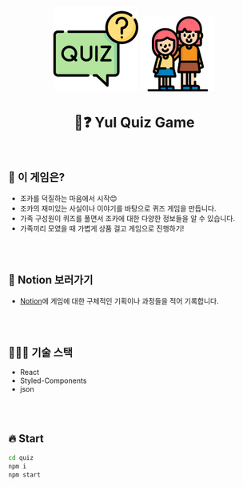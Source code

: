 <br>

<div align="center">
  <img width="170" src="./images/icon_quiz.png"/>
  <img width="150" src="./images/icon_sisters.png"/>
</div>
<h1 align="center">🧐❓ Yul Quiz Game</h1>

<br>

## 📌 이 게임은?

- 조카를 덕질하는 마음에서 시작😊
- 조카의 재미있는 사실이나 이야기를 바탕으로 퀴즈 게임을 만듭니다.
- 가족 구성원이 퀴즈를 풀면서 조카에 대한 다양한 정보들을 알 수 있습니다.
- 가족끼리 모였을 때 가볍게 상품 걸고 게임으로 진행하기!

<br>
<br>

## 📖 Notion 보러가기

- [Notion](https://hyerimiya.notion.site/ce9d1369cc394f0fbcfab31a3973e7ca?pvs=4)에 게임에 대한 구체적인 기획이나 과정들을 적어 기록합니다.

<br>
<br>

## 👩🏻‍💻 기술 스택

- React
- Styled-Components
- json

<br>
<br>

## 🔥 Start

```bash
cd quiz
npm i
npm start
```